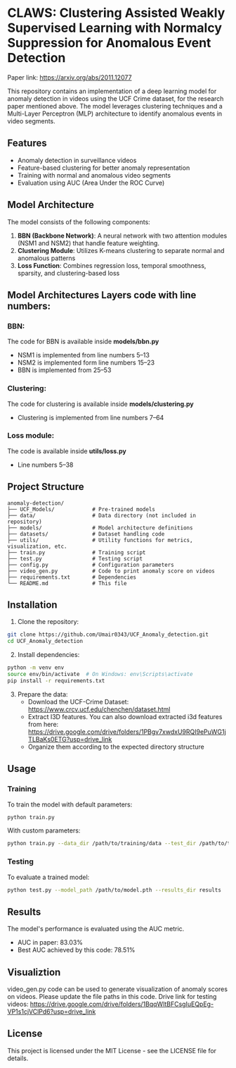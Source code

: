 # CLAWS: Clustering Assisted Weakly Supervised Learning with Normalcy Suppression for Anomalous Event Detection

Paper link: https://arxiv.org/abs/2011.12077

This repository contains an implementation of a deep learning model for anomaly detection in videos using the UCF Crime dataset, for the research paper mentioned above. The model leverages clustering techniques and a Multi-Layer Perceptron (MLP) architecture to identify anomalous events in video segments.

## Features

- Anomaly detection in surveillance videos
- Feature-based clustering for better anomaly representation
- Training with normal and anomalous video segments
- Evaluation using AUC (Area Under the ROC Curve)

## Model Architecture

The model consists of the following components:

1. **BBN (Backbone Network)**: A neural network with two attention modules (NSM1 and NSM2) that handle feature weighting. 
2. **Clustering Module**: Utilizes K-means clustering to separate normal and anomalous patterns
3. **Loss Function**: Combines regression loss, temporal smoothness, sparsity, and clustering-based loss

## Model Architectures Layers code with line numbers:
### BBN:
The code for BBN is available inside **models/bbn.py**
- NSM1 is implemented from line numbers 5–13
- NSM2 is implemented form line numbers 15–23
- BBN is implemented from 25–53

### Clustering:
The code for clustering is available inside **models/clustering.py**
- Clustering is implemented from line numbers 7–64

### Loss module:
The code is available inside **utils/loss.py**
- Line numbers 5–38

## Project Structure

```
anomaly-detection/
├── UCF_Models/            # Pre-trained models
├── data/                  # Data directory (not included in repository)
├── models/                # Model architecture definitions
├── datasets/              # Dataset handling code
├── utils/                 # Utility functions for metrics, visualization, etc.
├── train.py               # Training script
├── test.py                # Testing script
├── config.py              # Configuration parameters
├── video_gen.py           # Code to print anomaly score on videos
├── requirements.txt       # Dependencies
└── README.md              # This file
```

## Installation

1. Clone the repository:
```bash
git clone https://github.com/Umair0343/UCF_Anomaly_detection.git
cd UCF_Anomaly_detection
```

2. Install dependencies:
```bash
python -m venv env
source env/bin/activate  # On Windows: env\Scripts\activate
pip install -r requirements.txt
```

3. Prepare the data:
   - Download the UCF-Crime Dataset: https://www.crcv.ucf.edu/chenchen/dataset.html
   - Extract I3D features. You can also download extracted i3d features from here: https://drive.google.com/drive/folders/1PBgv7xwdxU9RQI9ePuWG1jTLBaKs0ETG?usp=drive_link
   - Organize them according to the expected directory structure

## Usage

### Training

To train the model with default parameters:

```bash
python train.py
```

With custom parameters:

```bash
python train.py --data_dir /path/to/training/data --test_dir /path/to/test/data --epochs 10 --lr 0.0005
```

### Testing

To evaluate a trained model:

```bash
python test.py --model_path /path/to/model.pth --results_dir results
```

## Results

The model's performance is evaluated using the AUC metric.
- AUC in paper: 83.03%
- Best AUC achieved by this code: 78.51%

## Visualiztion
video_gen.py code can be used to generate visualization of anomaly scores on videos. Please update the file paths in this code.
Drive link for testing videos: https://drive.google.com/drive/folders/1BqqWltBFCsgIuEQpEg-VP1s1cjVClPd6?usp=drive_link

## License

This project is licensed under the MIT License - see the LICENSE file for details.
